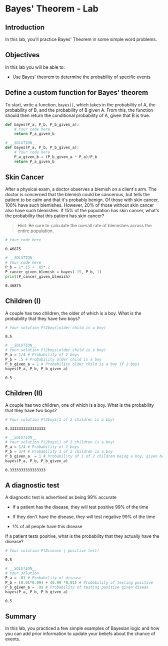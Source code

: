 
# Bayes' Theorem - Lab

## Introduction

In this lab, you'll practice Bayes' Theorem in some simple word problems. 

## Objectives
In this lab you will be able to: 

- Use Bayes' theorem to determine the probability of specific events 

## Define a custom function for Bayes' theorem

To start, write a function, `bayes()`, which takes in the probability of A, the probability of B, and the probability of B given A. From this, the function should then return the conditional probability of A, given that B is true.


```python
def bayes(P_a, P_b, P_b_given_a):
    # Your code here
    return P_a_given_b
```


```python
# __SOLUTION__ 
def bayes(P_a, P_b, P_b_given_a):
    # Your code here
    P_a_given_b = (P_b_given_a * P_a)/P_b
    return P_a_given_b
```

## Skin Cancer

After a physical exam, a doctor observes a blemish on a client's arm. The doctor is concerned that the blemish could be cancerous, but tells the patient to be calm and that it's probably benign. Of those with skin cancer, 100% have such blemishes. However, 20% of those without skin cancer also have such blemishes. If 15% of the population has skin cancer, what's the probability that this patient has skin cancer? 

> Hint: Be sure to calculate the overall rate of blemishes across the entire population.


```python
# Your code here
```

    0.46875



```python
# __SOLUTION__ 
# Your code here
P_b = 1*.15 + .85*.2
P_cancer_given_blemish = bayes(.15, P_b, 1)
print(P_cancer_given_blemish)
```

    0.46875


## Children (I) 

A couple has two children, the older of which is a boy. What is the probability that they have two boys?


```python
# Your solution P(2boys|older child is a boy)
```




    0.5




```python
# __SOLUTION__ 
# Your solution P(2boys|older child is a boy)
P_a = 1/4 # Probability of 2 boys
P_b = .5 # Probability older child is a boy
P_b_given_a = 1 # Probability older child is a boy if 2 boys
bayes(P_a, P_b, P_b_given_a)
```




    0.5



## Children  (II)

A couple has two children, one of which is a boy. What is the probability that they have two boys?


```python
# Your solution P(2boys|1 of 2 children is a boy)
```




    0.3333333333333333




```python
# __SOLUTION__ 
# Your solution P(2boys|1 of 2 children is a boy)
P_a = 1/4 # Probability of 2 boys
P_b = 3/4 # Probability 1 of 2 children is a boy
P_b_given_a  = 1 # Probability of 1 of 2 children being a boy, given both are boys
bayes(P_a, P_b, P_b_given_a)
```




    0.3333333333333333



## A diagnostic test

A diagnostic test is advertised as being 99% accurate 

* If a patient has the disease, they  will test positive 99% of the time 

* If they don't have the disease, they will test negative 99% of the time  

* 1% of all people have this disease 

If a patient tests positive, what is the probability that they actually have the disease?


```python
# Your solution P(Disease | positive test)
```




    0.5




```python
# __SOLUTION__ 
# Your solution
P_a = .01 # Probability of disease
P_b = (0.01*0.99) + (0.99 *0.01) # Probability of testing positive
P_b_given_a = .99 # Probability of testing positive given diseas
bayes(P_a, P_b, P_b_given_a)
```




    0.5



## Summary 

In this lab, you practiced a few simple examples of Bayesian logic and how you can add prior information to update your beliefs about the chance of events.
